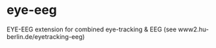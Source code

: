 # eye-eeg
EYE-EEG extension for combined eye-tracking &amp; EEG (see www2.hu-berlin.de/eyetracking-eeg)
